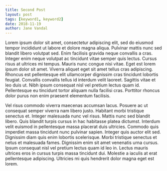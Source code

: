 ```yaml
---
title: Second Post
layout: post
tags: [keyword1, keyword2]
date: 2018-11-19
author: Jane Vandal
---
```


Lorem ipsum dolor sit amet, consectetur adipiscing elit, sed do eiusmod tempor incididunt ut labore et dolore magna aliqua. Pulvinar mattis nunc sed blandit libero volutpat sed. Enim facilisis gravida neque convallis a cras. Integer enim neque volutpat ac tincidunt vitae semper quis lectus. Cursus risus at ultrices mi tempus. Mauris nunc congue nisi vitae. Eget est lorem ipsum dolor sit amet. Viverra aliquet eget sit amet tellus cras adipiscing. Rhoncus est pellentesque elit ullamcorper dignissim cras tincidunt lobortis feugiat. Convallis convallis tellus id interdum velit laoreet. Sagittis vitae et leo duis ut. Nibh ipsum consequat nisl vel pretium lectus quam id. Pellentesque eu tincidunt tortor aliquam nulla facilisi cras. Porttitor rhoncus dolor purus non enim praesent elementum facilisis.

Vel risus commodo viverra maecenas accumsan lacus. Posuere ac ut consequat semper viverra nam libero justo. Habitant morbi tristique senectus et. Integer malesuada nunc vel risus. Mattis nunc sed blandit libero. Quis blandit turpis cursus in hac habitasse platea dictumst. Interdum velit euismod in pellentesque massa placerat duis ultricies. Commodo quis imperdiet massa tincidunt nunc pulvinar sapien. Integer quis auctor elit sed. Dignissim diam quis enim lobortis scelerisque. Morbi tristique senectus et netus et malesuada fames. Dignissim enim sit amet venenatis urna cursus. Ipsum consequat nisl vel pretium lectus quam id leo in. Lectus mauris ultrices eros in cursus turpis massa tincidunt dui. Molestie a iaculis at erat pellentesque adipiscing. Ultricies mi quis hendrerit dolor magna eget est lorem.
